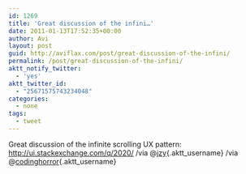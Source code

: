 ```yaml
---
id: 1269
title: 'Great discussion of the infini…'
date: 2011-01-13T17:52:35+00:00
author: Avi
layout: post
guid: http://aviflax.com/post/great-discussion-of-the-infini/
permalink: /post/great-discussion-of-the-infini/
aktt_notify_twitter:
  - 'yes'
aktt_twitter_id:
  - "25671575743234048"
categories:
  - none
tags:
  - tweet
---
```

Great discussion of the infinite scrolling UX pattern: <a href="http://ui.stackexchange.com/q/2020/" rel="nofollow">http://ui.stackexchange.com/q/2020/</a> /via @[jzy](http://twitter.com/jzy){.aktt_username} /via @[codinghorror](http://twitter.com/codinghorror){.aktt_username}